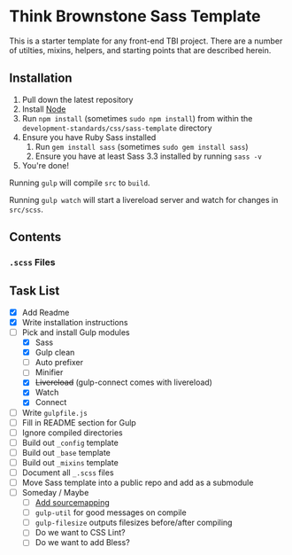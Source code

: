 # Think Brownstone Sass Template

This is a starter template for any front-end TBI project. There are a number of utilties, mixins, helpers, and starting points that are described herein.

## Installation

1. Pull down the latest repository
2. Install [Node](http://nodejs.org/)
3. Run `npm install` (sometimes `sudo npm install`) from within the `development-standards/css/sass-template` directory
4. Ensure you have Ruby Sass installed
	1. Run `gem install sass` (sometimes `sudo gem install sass`)
	2. Ensure you have at least Sass 3.3 installed by running `sass -v`
5. You're done!

Running `gulp` will compile `src` to `build`.

Running `gulp watch` will start a livereload server and watch for changes in `src/scss`.

## Contents

### `.scss` Files

## Task List

- [x] Add Readme
- [x] Write installation instructions
- [ ] Pick and install Gulp modules
	- [x] Sass
	- [x] Gulp clean
	- [ ] Auto prefixer
	- [ ] Minifier
	- [x] ~~Livereload~~ (gulp-connect comes with livereload)
	- [x] Watch
	- [x] Connect
- [ ] Write `gulpfile.js`
- [ ] Fill in README section for Gulp
- [ ] Ignore compiled directories
- [ ] Build out `_config` template
- [ ] Build out `_base` template
- [ ] Build out `_mixins` template
- [ ] Document all `_.scss` files
- [ ] Move Sass template into a public repo and add as a submodule
- [ ] Someday / Maybe
	- [ ] [Add sourcemapping](http://fettblog.eu/blog/2014/04/10/gulp-sass-autoprefixer-sourcemaps/)
	- [ ] `gulp-util` for good messages on compile
	- [ ] `gulp-filesize` outputs filesizes before/after compiling
	- [ ] Do we want to CSS Lint?
	- [ ] Do we want to add Bless?